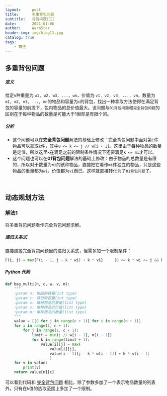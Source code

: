```yaml
---
layout:     post   				    
title:      多重背包问题				
subtitle:   背包问题[三]
date:       2021-01-06 				
author:     WarmStar
header-img: img/blog11.jpg 	
catalog: true 				
tags:							
    - 算法
---
```


## 多重背包问题

##### 定义

给定`n`种重量为 `w1, w2, w3, ..., wn`，价值为 `v1, v2, v3, ..., vn`，数量为 `m1, m2, m3, ..., mn`的物品和容量为`c`的背包，找出一种拿取方法使得在满足背包的容量的前提下，包内物品的总价值最大。该问题与`01背包问题`和`完全背包问题`的区别在于每种物品的数量是可能大于1但却是有限个的。

##### 分析

+ 这个问题可以在**完全背包问题**解法的基础上修改：完全背包问题中面对第`i`件物品可以拿取`k`件，其中`0 <= k <= j // w[i - 1]`。这里由于每种物品的数量是定值，所以这里`k`在满足之前的限制条件情况下还要满足`k <= mi`才可以。
+ 这个问题也可以在**01背包问题**解法的基础上修改：由于物品的总数量是有限的，所以对于数量为`mi`的该种物品，直接把它看作`mi`件独立的物品，只是这些物品的重量都为`wi`，价值都为`vi`而已。这样就直接转化为了`01背包问题`了。

<br/>

## 动态规划方法

### 解法1

将多重背包问题看作完全背包问题求解。

##### 递归关系式

直接照搬完全背包问题里的递归关系式，但需多加一个限制条件：

```python
F(i, j) = max{F(i - 1, j - k * wi) + k * vi}	 (0 <= k * wi <= j && k <= mi)
```

##### Python 代码

```python
def bag_multi(n, c, w, v, m):
    """
    :param n: 物品的数量(int type)
    :param c: 背包的容量(int type)
    :param w: 每种物品的重量(list type)
    :param v: 每种物品的价值(list type)
    :param m: 每种物品的数量(list type)
    """
    value = [[0 for j in range(c + 1)] for i in range(n + 1)]
    for i in range(1, n + 1):
        for j in range(1, c + 1):
            limit = min(j // w[i - 1], m[i - 1])
            for k in range(limit + 1):
                value[i][j] = max(
                    value[i][j], 
                    value[i - 1][j - k * w[i - 1]] + k * v[i - 1]
                    )
    for v in value:
        print(v)
    return value[n][c]
```

可以看到代码和 [完全背包问题](https://vixeruntr.github.io/2020/12/25/%E5%AE%8C%E5%85%A8%E8%83%8C%E5%8C%85%E9%97%AE%E9%A2%98/#python-%E4%BB%A3%E7%A0%81) 相比，除了参数多加了一个表示物品数量的列表外，只有在`k`值的选取范围上多加了一个限制。